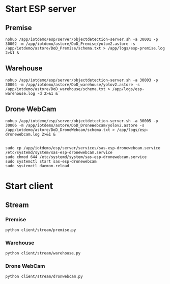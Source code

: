 # Start ESP server

## Premise
```
nohup /app/iotdemo/esp/server/objectdetection-server.sh -a 30001 -p 30002 -m /app/iotdemo/astore/DoD_Premise/yolov2.astore -s /app/iotdemo/astore/DoD_Premise/schema.txt > /app/logs/esp-premise.log 2>&1 &
```

## Warehouse
```
nohup /app/iotdemo/esp/server/objectdetection-server.sh -a 30003 -p 30004 -m /app/iotdemo/astore/DoD_warehouse/yolov2.astore -s /app/iotdemo/astore/DoD_warehouse/schema.txt > /app/logs/esp-warehouse.log -d 2>&1 &
```

## Drone WebCam
```
nohup /app/iotdemo/esp/server/objectdetection-server.sh -a 30005 -p 30006 -m /app/iotdemo/astore/DoD_DroneWebcam/yolov2.astore -s /app/iotdemo/astore/DoD_DroneWebcam/schema.txt > /app/logs/esp-dronewebcam.log 2>&1 &
```
##
```
sudo cp /app/iotdemo/esp/server/services/sas-esp-dronewebcam.service /etc/systemd/system/sas-esp-dronewebcam.service
sudo chmod 644 /etc/systemd/system/sas-esp-dronewebcam.service
sudo systemctl start sas-esp-dronewebcam
sudo systemctl daemon-reload
```
# Start client

## Stream

### Premise
```
python client/stream/premise.py
```

### Warehouse
```
python client/stream/warehouse.py
```

### Drone WebCam
```
python client/stream/dronwebcam.py
```
